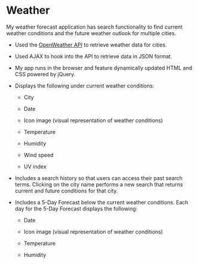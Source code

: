 # Weather


My weather forecast application has search functionality to find current weather conditions and the future weather outlook for multiple cities. 



* Used the [OpenWeather API](https://openweathermap.org/api) to retrieve weather data for cities. 

* Used AJAX to hook into the API to retrieve data in JSON format.

* My app runs in the browser and feature dynamically updated HTML and CSS powered by jQuery.

* Displays the following under current weather conditions:

  * City

  * Date

  * Icon image (visual representation of weather conditions)

  * Temperature

  * Humidity

  * Wind speed

  * UV index

* Includes a search history so that users can access their past search terms. Clicking on the city name performs a new search that returns current and future conditions for that city. 

* Includes a 5-Day Forecast below the current weather conditions. Each day for the 5-Day Forecast displays the following:

  * Date

  * Icon image (visual representation of weather conditions)

  * Temperature

  * Humidity


